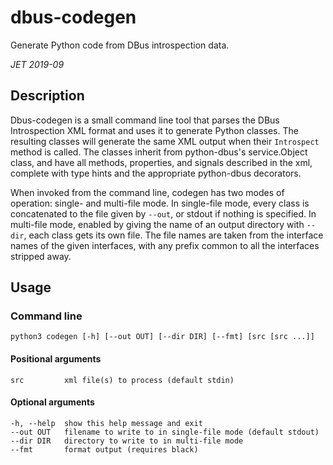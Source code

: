 dbus-codegen
============

Generate Python code from DBus introspection data.

*JET 2019-09*

Description
-----------

Dbus-codegen is a small command line tool that parses the DBus Introspection XML
format and uses it to generate Python classes. The resulting classes will generate
the same XML output when their `Introspect` method is called. The classes inherit
from python-dbus's service.Object class, and have all methods, properties, and
signals described in the xml, complete with type hints and the appropriate 
python-dbus decorators.

When invoked from the command line, codegen has two modes of operation: single-
and multi-file mode. In single-file mode, every class is concatenated to the
file given by `--out`, or stdout if nothing is specified. In multi-file mode,
enabled by giving the name of an output directory with `--dir`, each class gets
its own file. The file names are taken from the interface names of the given
interfaces, with any prefix common to all the interfaces stripped away.


Usage
-----

### Command line

	python3 codegen [-h] [--out OUT] [--dir DIR] [--fmt] [src [src ...]]


#### Positional arguments

    src         xml file(s) to process (default stdin)

#### Optional arguments

    -h, --help  show this help message and exit
    --out OUT   filename to write to in single-file mode (default stdout)
    --dir DIR   directory to write to in multi-file mode
    --fmt       format output (requires black)
